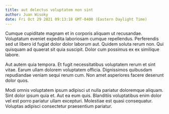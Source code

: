 ```yaml
---
title: aut delectus voluptatem non sint
author: Juan Wisoky
date: Fri Oct 29 2021 09:13:18 GMT-0400 (Eastern Daylight Time)
---
```

Cumque cupiditate magnam et in corporis aliquam ut recusandae. Voluptatum eveniet expedita laboriosam cumque repellendus. Perferendis sed ut libero id fugiat dolor dolor laborum aut. Quidem soluta rerum non. Qui quisquam ad quaerat sit quia suscipit. Dolor cum possimus ex ex similique labore.

 Aut autem quia tempora. Et fugit necessitatibus voluptatem rerum et sint vitae. Earum ullam dolorem voluptatem officia. Dignissimos quibusdam repudiandae veniam sequi rerum cum. Non amet asperiores facere deserunt dolor quos.

 Modi omnis voluptatem ipsum adipisci ut nulla pariatur doloremque aliquam. Sint dolor ipsum quia et. Aut ea eum quis. Blanditiis voluptatibus enim dolor vel est porro pariatur ullam excepturi. Molestiae est quasi consequatur. Voluptas adipisci consectetur praesentium pariatur.